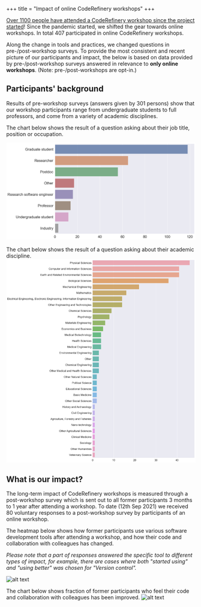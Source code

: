 +++
title = "Impact of online CodeRefinery workshops"
+++

[Over 1100 people have attended a CodeRefinery workshop since the project
started](statistics/#standard-coderefinery-workshops)! Since the pandemic started, we shifted the gear towards online workshops. In total 407 participated in online CodeRefinery workshops. 

Along the change in tools and practices, we changed questions in pre-/post-workshop surveys. To provide the most consistent and recent picture of our participants and impact, the below is based on data provided by pre-/post-workshop surveys answered in relevance to **only online workshops**. (Note: pre-/post-workshops are opt-in.) 


## Participants' background

Results of pre-workshop surveys (answers given by 301 persons) show that our workshop participants range from undergraduate students to full
professors, and come from a variety of academic disciplines. 

The chart below shows the result of a question asking about their job title, position or occupation.  

<!--- add /workshops/ before the path of a figure
--->

![alt text](/workshops/position-online.png "A horizontal barchart, showing that nearly 120 participants are graduate students, a little over 60 are researchers, a little below 60 are postdocs. Otherwise, less than 20 for each of the followings: research software engineers, professors, undergraduate students and other positions for each of the following positions. The results show few participants from industry")

The chart below shows the result of a question asking about their academic discipline.  
![alt text](/workshops/discipline-online.png "A horizontal barchart, showing that 46 participants are from physical science, followed by computer and information sciences (41), earth and related environmental sciences (41), biological sciences (36), mechanical engineering (22), mathematics (16) and other various disciplines.")


## What is our impact?

The long-term impact of CodeRefinery workshops is measured through a
post-workshop survey which is sent out to all former participants 3 months to 1 year after attending a workshop. To date (12th Sep 2021) we received 80 voluntary responses to 
a post-workshop survey by participants of an online workshop.

The heatmap below shows how former participants
use various software development tools after attending a workshop, and
how their code and collaboration with colleagues has changed. 

*Please note that a part of responses answered the specific tool to different types of impact, for example, there are cases where both "started using" and "using better" was chosen for "Version control".*

![alt text](/workshops/heatmap-online.png "A
heatmap based on the number of responses a matrix chart showing 4 impact levels on x-axix (from left, not using, started using, unchanged, and using better) and tools or practices introduced in the workshops on y-axis (from top, workflow, version control, Jupyter, Deploying documentation, Coverage, Code review, and Automated testing). 63 answered using version control better, and 35 answered started using version control. 30 answered using Jupyter better and 23 started using Jupyter. 21 answered deploying documentation better and 23 started doing so. 22 using code review better and 23 started using it. On the other hand, Many answered not using; workflows (62), coverage (62), or automated testing (57)")

The chart below shows fraction of former participants who feel their code and collaboration with colleagues has been improved. 
![alt text](/workshops/yes-no-questions-online.png "A bar chart
showing fraction of participants who feel that their code is more resusable (0.59), more reproduceble (0.50), more modular (0.34), better documented (0.64), and that it is easier to collaborate (near 0.85) and incroduced tools to colleagues (below 0.75)")

